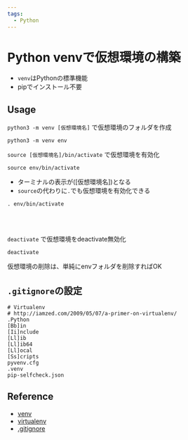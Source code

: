 ```yaml
---
tags:
  - Python
---
```


# Python venvで仮想環境の構築

- `venv`はPythonの標準機能
- pipでインストール不要

## Usage

`python3 -m venv [仮想環境名]` で仮想環境のフォルダを作成
```
python3 -m venv env
```

`source [仮想環境名]/bin/activate` で仮想環境を有効化
```
source env/bin/activate
```
- ターミナルの表示が([仮想環境名])となる
- `source`の代わりに`.`でも仮想環境を有効化できる
```
. env/bin/activate
```
<br><br>

`deactivate` で仮想環境をdeactivate無効化
```
deactivate
```

仮想環境の削除は、単純にenvフォルダを削除すればOK

## `.gitignore`の設定
```
# Virtualenv
# http://iamzed.com/2009/05/07/a-primer-on-virtualenv/
.Python
[Bb]in
[Ii]nclude
[Ll]ib
[Ll]ib64
[Ll]ocal
[Ss]cripts
pyvenv.cfg
.venv
pip-selfcheck.json
```

## Reference
- [venv](https://docs.python.org/ja/3/library/venv.html)
- [virtualenv](https://www.python.jp/install/macos/virtualenv.html)
- [.gitignore](https://github.com/github/gitignore/blob/main/Global/VirtualEnv.gitignore)